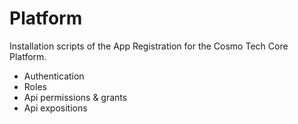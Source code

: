 # Platform
Installation scripts of the App Registration for the Cosmo Tech Core Platform.
* Authentication
* Roles
* Api permissions & grants
* Api expositions
